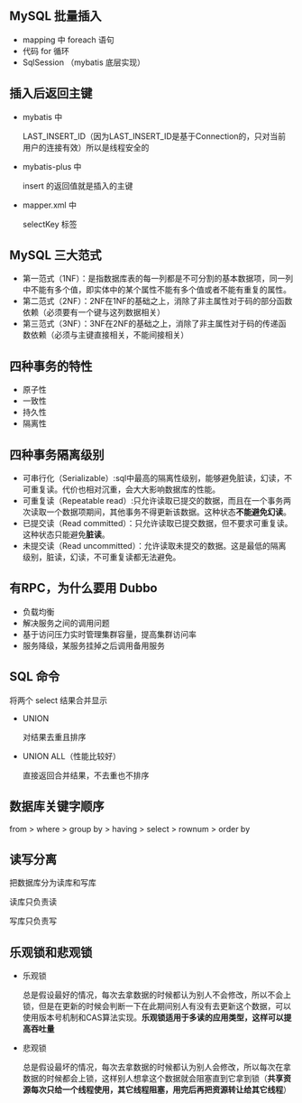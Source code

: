 ## MySQL 批量插入

* mapping 中 foreach 语句
* 代码 for 循环
* SqlSession （mybatis 底层实现）

## 插入后返回主键

* mybatis 中

  LAST_INSERT_ID（因为LAST_INSERT_ID是基于Connection的，只对当前用户的连接有效）所以是线程安全的

* mybatis-plus 中

  insert 的返回值就是插入的主键

* mapper.xml 中

  selectKey 标签

## MySQL 三大范式

* 第一范式（1NF）：是指数据库表的每一列都是不可分割的基本数据项，同一列中不能有多个值，即实体中的某个属性不能有多个值或者不能有重复的属性。
* 第二范式（2NF）：2NF在1NF的基础之上，消除了非主属性对于码的部分函数依赖（必须要有一个键与这列数据相关）
* 第三范式（3NF）：3NF在2NF的基础之上，消除了非主属性对于码的传递函数依赖（必须与主键直接相关，不能间接相关）

## 四种事务的特性

* 原子性
* 一致性
* 持久性
* 隔离性

## 四种事务隔离级别

* 可串行化（Serializable）:sql中最高的隔离性级别，能够避免脏读，幻读，不可重复读。代价也相对沉重，会大大影响数据库的性能。
* 可重复读（Repeatable read）:只允许读取已提交的数据，而且在一个事务两次读取一个数据项期间，其他事务不得更新该数据。这种状态**不能避免幻读**。
* 已提交读（Read committed）：只允许读取已提交数据，但不要求可重复读。这种状态只能避免**脏读**。
* 未提交读（Read uncommitted）：允许读取未提交的数据。这是最低的隔离级别，脏读，幻读，不可重复读都无法避免。

## 有RPC，为什么要用 Dubbo

* 负载均衡
* 解决服务之间的调用问题
* 基于访问压力实时管理集群容量，提高集群访问率
* 服务降级，某服务挂掉之后调用备用服务

## SQL 命令

将两个 select 结果合并显示

* UNION

  对结果去重且排序

* UNION ALL（性能比较好）

  直接返回合并结果，不去重也不排序

## 数据库关键字顺序

from > where > group by > having > select > rownum > order by

## 读写分离

把数据库分为读库和写库

读库只负责读

写库只负责写

## 乐观锁和悲观锁

* 乐观锁

  总是假设最好的情况，每次去拿数据的时候都认为别人不会修改，所以不会上锁，但是在更新的时候会判断一下在此期间别人有没有去更新这个数据，可以使用版本号机制和CAS算法实现。**乐观锁适用于多读的应用类型，这样可以提高吞吐量**

* 悲观锁

  总是假设最坏的情况，每次去拿数据的时候都认为别人会修改，所以每次在拿数据的时候都会上锁，这样别人想拿这个数据就会阻塞直到它拿到锁（**共享资源每次只给一个线程使用，其它线程阻塞，用完后再把资源转让给其它线程**）

